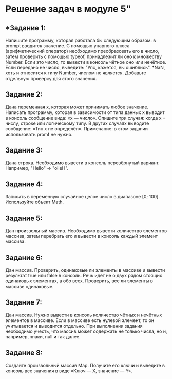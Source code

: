 # Решение задач в модуле 5"

## *Задание 1:
Напишите программу, которая работала бы следующим образом: 
в prompt вводится значение. 
С помощью унарного плюса (арифметический оператор) необходимо преобразовать его в число, 
затем проверить с помощью typeof, принадлежит ли оно к множеству Number.
Если это число, то вывести в консоль чётное оно или нечётное.
Если передано не число, выведите: "Упс, кажется, вы ошиблись".
*NaN, хоть и относится к типу Number, числом не является. Добавьте отдельную проверку для этого значения.

## Задание 2:
Дана переменная x, которая может принимать любое значение. 
Написать программу, которая в зависимости от типа данных x выводит в консоль сообщение вида: «x — число».
Опишите три случая: когда х = числу, строке или логическому типу. 
В других случаях выводите сообщение: «Тип x не определён».
Примечание: в этом задании использовать promt не нужно.

## Задание 3:
Дана строка. Необходимо вывести в консоль перевёрнутый вариант. Например, "Hello" -> "olleH".

## Задание 4:
Записать в переменную случайное целое число в диапазоне [0; 100]. Используйте объект Math.

## Задание 5:
Дан произвольный массив. Необходимо вывести количество элементов массива, 
затем перебрать его и вывести в консоль каждый элемент массива.

## Задание 6:
Дан массив. Проверить, одинаковые ли элементы в массиве и вывести результат true или false в консоль. 
Речь идёт не о двух рядом стоящих одинаковых элементах, а обо всех. Проверить, все ли элементы в массиве одинаковые.

## Задание 7:
Дан массив. Нужно вывести в консоль количество чётных и нечётных элементов в массиве. 
Если в массиве есть нулевой элемент, то он учитывается и выводится отдельно. 
При выполнении задания необходимо учесть, что массив может содержать не только числа, но и, например, знаки, null и так далее.

## Задание 8:
Создайте произвольный массив Map. Получите его ключи и 
выведите в консоль все значения в виде «Ключ — Х, значение — Y».
